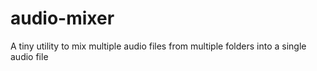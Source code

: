 # audio-mixer
A tiny utility to mix multiple audio files from multiple folders into a single audio file
